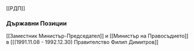 [[РДП]]

### Държавни Позиции
[[Заместник Министър-Председател]] и [[Министър на Правосъдието]] в [[(1991.11.08 - 1992.12.30) Правителство Филип Димитров]]
